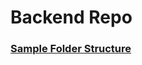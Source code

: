 # Backend Repo

### [Sample Folder Structure](https://drive.google.com/file/d/15HNNw_RcChtjbCMIRIvT76Pg7AFzSdI9/view?usp=sharing)
